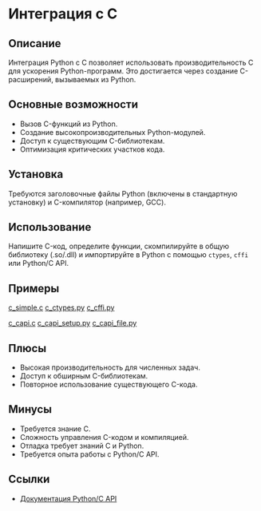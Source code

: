 # Интеграция с C

## Описание
Интеграция Python с C позволяет использовать производительность C для ускорения Python-программ. Это достигается через создание C-расширений, вызываемых из Python.

## Основные возможности
- Вызов C-функций из Python.
- Создание высокопроизводительных Python-модулей.
- Доступ к существующим C-библиотекам.
- Оптимизация критических участков кода.

## Установка
Требуются заголовочные файлы Python (включены в стандартную установку) и C-компилятор (например, GCC).

## Использование
Напишите C-код, определите функции, скомпилируйте в общую библиотеку (.so/.dll) и импортируйте в Python с помощью `ctypes`, `cffi` или Python/C API.

## Примеры
[c_simple.c](../examples/c/simple.c)
[c_ctypes.py](../examples/c/c_types.py)
[c_cffi.py](../examples/c/c_cffi.py)

[c_capi.c](../examples/c/capi.c)
[c_capi_setup.py](../examples/c/capi_setup.py)
[c_capi_file.py](../examples/c/capi_file.py)

## Плюсы
- Высокая производительность для численных задач.
- Доступ к обширным C-библиотекам.
- Повторное использование существующего C-кода.

## Минусы
- Требуется знание C.
- Сложность управления C-кодом и компиляцией.
- Отладка требует знаний C и Python.
- Требуется опыта работы с Python/C API.

## Ссылки
- [Документация Python/C API](https://docs.python.org/3/extending/extending.html)
